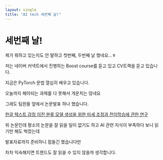 ```yaml
---
layout: single
title: "AI tech 세번째 날!"
---
```

# 세번째 날!

제가 뭐하고 있는지도 안 말하고 첫번째, 두번째 날 했네요...ㅎ

저는 네이버 커넥트에서 진행하는 Boost course를 듣고 있고 CV트랙을 듣고 있습니다.

지금은 PyTorch 문법 열심히 배우고 있습니다.

오늘까지 해야되는 과제를 다 못해서 개운치는 않네요

그래도 팀원들 앞에서 논문발표 하나 했습니다.

[한글 텍스트 감정 이진 분류 모델 생성을 위한 미세 조정과 전이학습에 관한 연구](https://scienceon.kisti.re.kr/srch/selectPORSrchArticle.do?cn=JAKO202331440016936)

위 논문인데 평소의 논문을 잘 읽을 일이 없기도 하고 AI 관련 지식이 부족하다 보니 읽기만 해도 벅찼는데 

발표자료까지 준비하니 힘들긴 했습니다만

차차 익숙해지면 트렌드도 잘 읽을 수 있지 않을까 생각합니다.


